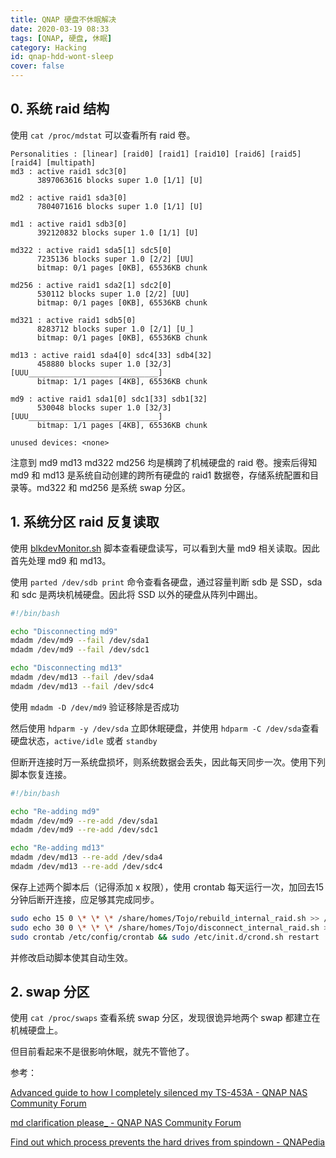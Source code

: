 ```yaml
---
title: QNAP 硬盘不休眠解决
date: 2020-03-19 08:33
tags: [QNAP, 硬盘, 休眠]
category: Hacking
id: qnap-hdd-wont-sleep
cover: false
---
```


## 0. 系统 raid 结构

使用 `cat /proc/mdstat` 可以查看所有 raid 卷。

```
Personalities : [linear] [raid0] [raid1] [raid10] [raid6] [raid5] [raid4] [multipath]
md3 : active raid1 sdc3[0]
      3897063616 blocks super 1.0 [1/1] [U]

md2 : active raid1 sda3[0]
      7804071616 blocks super 1.0 [1/1] [U]

md1 : active raid1 sdb3[0]
      392120832 blocks super 1.0 [1/1] [U]

md322 : active raid1 sda5[1] sdc5[0]
      7235136 blocks super 1.0 [2/2] [UU]
      bitmap: 0/1 pages [0KB], 65536KB chunk

md256 : active raid1 sda2[1] sdc2[0]
      530112 blocks super 1.0 [2/2] [UU]
      bitmap: 0/1 pages [0KB], 65536KB chunk

md321 : active raid1 sdb5[0]
      8283712 blocks super 1.0 [2/1] [U_]
      bitmap: 0/1 pages [0KB], 65536KB chunk

md13 : active raid1 sda4[0] sdc4[33] sdb4[32]
      458880 blocks super 1.0 [32/3] [UUU_____________________________]
      bitmap: 1/1 pages [4KB], 65536KB chunk

md9 : active raid1 sda1[0] sdc1[33] sdb1[32]
      530048 blocks super 1.0 [32/3] [UUU_____________________________]
      bitmap: 1/1 pages [4KB], 65536KB chunk

unused devices: <none>
```

注意到 md9 md13 md322 md256 均是横跨了机械硬盘的 raid 卷。搜索后得知 md9 和 md13 是系统自动创建的跨所有硬盘的 raid1 数据卷，存储系统配置和目录等。md322 和 md256 是系统 swap 分区。

## 1. 系统分区 raid 反复读取

使用 [blkdevMonitor.sh](https://drive.google.com/file/d/0B8u8qWRYVhv0S1ozWFRjazFEX1E/view) 脚本查看硬盘读写，可以看到大量 md9 相关读取。因此首先处理 md9 和 md13。

使用 `parted /dev/sdb print` 命令查看各硬盘，通过容量判断 sdb 是 SSD，sda 和 sdc 是两块机械硬盘。因此将 SSD 以外的硬盘从阵列中踢出。

``` bash
#!/bin/bash

echo "Disconnecting md9"
mdadm /dev/md9 --fail /dev/sda1
mdadm /dev/md9 --fail /dev/sdc1

echo "Disconnecting md13"
mdadm /dev/md13 --fail /dev/sda4
mdadm /dev/md13 --fail /dev/sdc4
```

使用 `mdadm -D /dev/md9` 验证移除是否成功

然后使用 `hdparm -y /dev/sda` 立即休眠硬盘，并使用 `hdparm -C /dev/sda`查看硬盘状态，`active/idle` 或者 `standby`

但断开连接时万一系统盘损坏，则系统数据会丢失，因此每天同步一次。使用下列脚本恢复连接。

``` bash
#!/bin/bash

echo "Re-adding md9"
mdadm /dev/md9 --re-add /dev/sda1
mdadm /dev/md9 --re-add /dev/sdc1

echo "Re-adding md13"
mdadm /dev/md13 --re-add /dev/sda4
mdadm /dev/md13 --re-add /dev/sdc4
```

保存上述两个脚本后（记得添加 x 权限），使用 crontab 每天运行一次，加回去15分钟后断开连接，应足够其完成同步。

``` bash
sudo echo 15 0 \* \* \* /share/homes/Tojo/rebuild_internal_raid.sh >> /etc/config/crontab
sudo echo 30 0 \* \* \* /share/homes/Tojo/disconnect_internal_raid.sh >> /etc/config/crontab
sudo crontab /etc/config/crontab && sudo /etc/init.d/crond.sh restart
```

并修改启动脚本使其自动生效。

## 2. swap 分区

使用 `cat /proc/swaps` 查看系统 swap 分区，发现很诡异地两个 swap 都建立在机械硬盘上。

但目前看起来不是很影响休眠，就先不管他了。



参考：

[Advanced guide to how I completely silenced my TS-453A - QNAP NAS Community Forum](https://forum.qnap.com/viewtopic.php?f=55&t=130788)

[md clarification please_ - QNAP NAS Community Forum](https://forum.qnap.com/viewtopic.php?t=114286)

[Find out which process prevents the hard drives from spindown - QNAPedia](https://wiki.qnap.com/wiki/Find_out_which_process_prevents_the_hard_drives_from_spindown)

